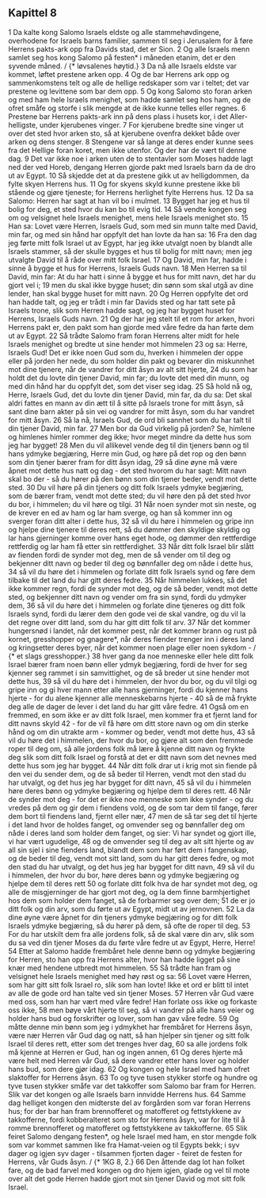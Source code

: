 ## Kapittel 8

1 Da kalte kong Salomo Israels eldste og alle stammehøvdingene, overhodene for Israels barns familier, sammen til seg i Jerusalem for å føre Herrens pakts-ark opp fra Davids stad, det er Sion.
2 Og alle Israels menn samlet seg hos kong Salomo på festen* i måneden etanim, det er den syvende måned. / {* løvsalenes høytid.}
3 Da nå alle Israels eldste var kommet, løftet prestene arken opp.
4 Og de bar Herrens ark opp og sammenkomstens telt og alle de hellige redskaper som var i teltet; det var prestene og levittene som bar dem opp.
5 Og kong Salomo sto foran arken og med ham hele Israels menighet, som hadde samlet seg hos ham, og de ofret småfe og storfe i slik mengde at de ikke kunne telles eller regnes.
6 Prestene bar Herrens pakts-ark inn på dens plass i husets kor, i det Aller-helligste, under kjerubenes vinger.
7 For kjerubene bredte sine vinger ut over det sted hvor arken sto, så at kjerubene ovenfra dekket både over arken og dens stenger.
8 Stengene var så lange at deres ender kunne sees fra det Hellige foran koret, men ikke utenfor. Og der har de vært til denne dag.
9 Det var ikke noe i arken uten de to stentavler som Moses hadde lagt ned der ved Horeb, dengang Herren gjorde pakt med Israels barn da de dro ut av Egypt.
10 Så skjedde det at da prestene gikk ut av helligdommen, da fylte skyen Herrens hus.
11 Og for skyens skyld kunne prestene ikke bli stående og gjøre tjeneste; for Herrens herlighet fylte Herrens hus.
12 Da sa Salomo: Herren har sagt at han vil bo i mulmet.
13 Bygget har jeg et hus til bolig for deg, et sted hvor du kan bo til evig tid.
14 Så vendte kongen seg om og velsignet hele Israels menighet, mens hele Israels menighet sto.
15 Han sa: Lovet være Herren, Israels Gud, som med sin munn talte med David, min far, og med sin hånd har oppfylt det han lovte da han sa:
16 Fra den dag jeg førte mitt folk Israel ut av Egypt, har jeg ikke utvalgt noen by blandt alle Israels stammer, så der skulle bygges et hus til bolig for mitt navn; men jeg utvalgte David til å råde over mitt folk Israel.
17 Og David, min far, hadde i sinne å bygge et hus for Herrens, Israels Guds navn.
18 Men Herren sa til David, min far: At du har hatt i sinne å bygge et hus for mitt navn, det har du gjort vel i;
19 men du skal ikke bygge huset; din sønn som skal utgå av dine lender, han skal bygge huset for mitt navn.
20 Og Herren oppfylte det ord han hadde talt, og jeg er trådt i min far Davids sted og har tatt sete på Israels trone, slik som Herren hadde sagt, og jeg har bygget huset for Herrens, Israels Guds navn.
21 Og der har jeg stelt til et rom for arken, hvori Herrens pakt er, den pakt som han gjorde med våre fedre da han førte dem ut av Egypt.
22 Så trådte Salomo fram foran Herrens alter midt for hele Israels menighet og bredte ut sine hender mot himmelen
23 og sa: Herre, Israels Gud! Det er ikke noen Gud som du, hverken i himmelen der oppe eller på jorden her nede, du som holder din pakt og bevarer din miskunnhet mot dine tjenere, når de vandrer for ditt åsyn av alt sitt hjerte,
24 du som har holdt det du lovte din tjener David, min far; du lovte det med din munn, og med din hånd har du oppfylt det, som det viser seg idag.
25 Så hold nå og, Herre, Israels Gud, det du lovte din tjener David, min far, da du sa: Det skal aldri fattes en mann av din ætt til å sitte på Israels trone for mitt åsyn, så sant dine barn akter på sin vei og vandrer for mitt åsyn, som du har vandret for mitt åsyn.
26 Så la nå, Israels Gud, de ord bli sannhet som du har talt til din tjener David, min far.
27 Men bor da Gud virkelig på jorden? Se, himlene og himlenes himler rommer deg ikke; hvor meget mindre da dette hus som jeg har bygget!
28 Men du vil allikevel vende deg til din tjeners bønn og til hans ydmyke begjæring, Herre min Gud, og høre på det rop og den bønn som din tjener bærer fram for ditt åsyn idag,
29 så dine øyne må være åpnet mot dette hus natt og dag - det sted hvorom du har sagt: Mitt navn skal bo der - så du hører på den bønn som din tjener beder, vendt mot dette sted.
30 Du vil høre på din tjeners og ditt folk Israels ydmyke begjæring, som de bærer fram, vendt mot dette sted; du vil høre den på det sted hvor du bor, i himmelen; du vil høre og tilgi.
31 Når noen synder mot sin neste, og de krever en ed av ham og lar ham sverge, og han så kommer inn og sverger foran ditt alter i dette hus,
32 så vil du høre i himmelen og gripe inn og hjelpe dine tjenere til deres rett, så du dømmer den skyldige skyldig og lar hans gjerninger komme over hans eget hode, og dømmer den rettferdige rettferdig og lar ham få etter sin rettferdighet.
33 Når ditt folk Israel blir slått av fienden fordi de synder mot deg, men de så vender om til deg og bekjenner ditt navn og beder til deg og bønnfaller deg om nåde i dette hus,
34 så vil du høre det i himmelen og forlate ditt folk Israels synd og føre dem tilbake til det land du har gitt deres fedre.
35 Når himmelen lukkes, så det ikke kommer regn, fordi de synder mot deg, og de så beder, vendt mot dette sted, og bekjenner ditt navn og vender om fra sin synd, fordi du ydmyker dem,
36 så vil du høre det i himmelen og forlate dine tjeneres og ditt folk Israels synd, fordi du lærer dem den gode vei de skal vandre, og du vil la det regne over ditt land, som du har gitt ditt folk til arv.
37 Når det kommer hungersnød i landet, når det kommer pest, når det kommer brann og rust på kornet, gresshopper og gnagere*, når deres fiender trenger inn i deres land og kringsetter deres byer, når det kommer noen plage eller noen sykdom - / {* et slags gresshopper.}
38 hver gang da noe menneske eller hele ditt folk Israel bærer fram noen bønn eller ydmyk begjæring, fordi de hver for seg kjenner seg rammet i sin samvittighet, og de så breder ut sine hender mot dette hus,
39 så vil du høre det i himmelen, der hvor du bor, og du vil tilgi og gripe inn og gi hver mann etter alle hans gjerninger, fordi du kjenner hans hjerte - for du alene kjenner alle menneskebarns hjerte -
40 så de må frykte deg alle de dager de lever i det land du har gitt våre fedre.
41 Også om en fremmed, en som ikke er av ditt folk Israel, men kommer fra et fjernt land for ditt navns skyld
42 - for de vil få høre om ditt store navn og om din sterke hånd og om din utrakte arm - kommer og beder, vendt mot dette hus,
43 så vil du høre det i himmelen, der hvor du bor, og gjøre alt som den fremmede roper til deg om, så alle jordens folk må lære å kjenne ditt navn og frykte deg slik som ditt folk Israel og forstå at det er ditt navn som det nevnes med dette hus som jeg har bygget.
44 Når ditt folk drar ut i krig mot sin fiende på den vei du sender dem, og de så beder til Herren, vendt mot den stad du har utvalgt, og det hus jeg har bygget for ditt navn,
45 så vil du i himmelen høre deres bønn og ydmyke begjæring og hjelpe dem til deres rett.
46 Når de synder mot deg - for det er ikke noe menneske som ikke synder - og du vredes på dem og gir dem i fiendens vold, og de som tar dem til fange, fører dem bort til fiendens land, fjernt eller nær,
47 men de så tar seg det til hjerte i det land hvor de holdes fanget, og omvender seg og bønnfaller deg om nåde i deres land som holder dem fanget, og sier: Vi har syndet og gjort ille, vi har vært ugudelige,
48 og de omvender seg til deg av alt sitt hjerte og av all sin sjel i sine fienders land, blandt dem som har ført dem i fangenskap, og de beder til deg, vendt mot sitt land, som du har gitt deres fedre, og mot den stad du har utvalgt, og det hus jeg har bygget for ditt navn,
49 så vil du i himmelen, der hvor du bor, høre deres bønn og ydmyke begjæring og hjelpe dem til deres rett
50 og forlate ditt folk hva de har syndet mot deg, og alle de misgjerninger de har gjort mot deg, og la dem finne barmhjertighet hos dem som holder dem fanget, så de forbarmer seg over dem;
51 de er jo ditt folk og din arv, som du førte ut av Egypt, midt ut av jernovnen.
52 La da dine øyne være åpnet for din tjeners ydmyke begjæring og for ditt folk Israels ydmyke begjæring, så du hører på dem, så ofte de roper til deg.
53 For du har utskilt dem fra alle jordens folk, så de skal være din arv, slik som du sa ved din tjener Moses da du førte våre fedre ut av Egypt, Herre, Herre!
54 Etter at Salomo hadde frembåret hele denne bønn og ydmyke begjæring for Herren, sto han opp fra Herrens alter, hvor han hadde ligget på sine knær med hendene utbredt mot himmelen.
55 Så trådte han fram og velsignet hele Israels menighet med høy røst og sa:
56 Lovet være Herren, som har gitt sitt folk Israel ro, slik som han lovte! Ikke et ord er blitt til intet av alle de gode ord han talte ved sin tjener Moses.
57 Herren vår Gud være med oss, som han har vært med våre fedre! Han forlate oss ikke og forkaste oss ikke,
58 men bøye vårt hjerte til seg, så vi vandrer på alle hans veier og holder hans bud og forskrifter og lover, som han gav våre fedre.
59 Og måtte denne min bønn som jeg i ydmykhet har frembåret for Herrens åsyn, være nær Herren vår Gud dag og natt, så han hjelper sin tjener og sitt folk Israel til deres rett, etter som det trenges hver dag,
60 sa alle jordens folk må kjenne at Herren er Gud, han og ingen annen,
61 Og deres hjerte må være helt med Herren vår Gud, så dere vandrer etter hans lover og holder hans bud, som dere gjør idag.
62 Og kongen og hele Israel med ham ofret slaktoffer for Herrens åsyn.
63 To og tyve tusen stykker storfe og hundre og tyve tusen stykker småfe var det takkoffer som Salomo bar fram for Herren. Slik var det kongen og alle Israels barn innvidde Herrens hus.
64 Samme dag helliget kongen den midterste del av forgården som var foran Herrens hus; for der bar han fram brennofferet og matofferet og fettstykkene av takkofferne, fordi kobberalteret som sto for Herrens åsyn, var for lite til å romme brennofferet og matofferet og fettstykkene av takkofferne.
65 Slik feiret Salomo dengang festen*, og hele Israel med ham, en stor mengde folk som var kommet sammen like fra Hamat-veien og til Egypts bekk; i syv dager og igjen syv dager - tilsammen fjorten dager - feiret de festen for Herrens, vår Guds åsyn. / {* 1KG 8, 2.}
66 Den åttende dag lot han folket fare, og de bad farvel med kongen og dro hjem igjen, glade og vel til mote over alt det gode Herren hadde gjort mot sin tjener David og mot sitt folk Israel.
